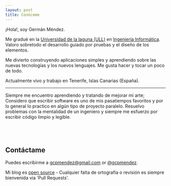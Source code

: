 ```yaml
---
layout: post
title: Conóceme
---
```


¡Hola!, soy Germán Méndez.

Me gradué en la [Universidad de la laguna (ULL)](http://www.ull.es/) en [Ingeniería Informática](https://www.ull.es/estudios-docencia/grados/ingenieria-informatica/). Valoro sobretodo el desarrollo guiado por pruebas y el diseño de los elementos.

Me divierto construyendo aplicaciones simples y aprendiendo sobre las nuevas tecnologías y los nuevos lenguajes. Me gusta hacer y tocar un poco de todo.

Actualmente vivo y trabajo en Tenerife, Islas Canarias (España). 

---

Siempre me encuentro aprendiendo y tratando de mejorar mi arte; Considero que escribir software es uno de mis pasatiempos favoritos y por lo general lo practico en algún tipo de proyecto paralelo. Resuelvo problemas con la mentalidad de un ingeniero y siempre me esfuerzo por escribir código limpio y legible.    
  
##  <br/> 
  
## Contáctame

Puedes escribirme a [gcpmendez@gmail.com][email] or [@gcpmendez][twitter]. 

Mi blog es [open source][os] - Cualquier falta de ortografía o revisión es siempre bienvenida via 'Pull Requests'.

[os]: https://github.com/gcpmendez/gcpmendez.github.io
[email]: mailto:gcpmendez@gmail.com
[twitter]: https://twitter.com/gcpmendez
